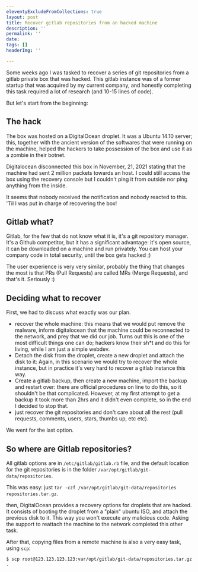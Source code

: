 ```yaml
---
eleventyExcludeFromCollections: true
layout: post
title: Recover gitlab repositories from an hacked machine
description: ''
permalink: ''
date: 
tags: []
headerImg: ''

---
```

Some weeks ago I was tasked to recover a series of git repositories from a gitlab private box that was hacked. This gitlab instance was of a former startup that was acquired by my current company, and honestly completing this task required a lot of research (and 10-15 lines of code).

But let's start from the beginning:

## The hack

The box was hosted on a DigitalOcean droplet. It was a Ubuntu 14.10 server; this, together with the ancient version of the softwares that were running on the machine, helped the hackers to take possession of the box and use it as a zombie in their botnet.

Digitalocean disconnected this box in November, 21, 2021 stating that the machine had sent 2 million packets towards an host. I could still access the box using the recovery console but I couldn't ping it from outside nor ping anything from the inside.

It seems that nobody received the notification and nobody reacted to this. 'Til I was put in charge of recovering the box!

## Gitlab what?

Gitlab, for the few that do not know what it is, it's a git repository manager. It's a Github competitor, but it has a significant advantage: it's open source, it can be downloaded on a machine and run privately. You can host your company code in total security, until the box gets hacked ;)

The user experience is very very similar, probably the thing that changes the most is that PRs (Pull Requests) are called MRs (Merge Requests), and that's it. Seriously :)

## Deciding what to recover

First, we had to discuss what exactly was our plan.

* recover the whole machine: this means that we would put remove the malware, inform digitalocean that the machine could be reconnected to the network, and prey that we did our job. Turns out this is one of the most difficult things one can do; hackers know their sh*t and do this for living, while I am just a simple webdev.
* Detach the disk from the droplet, create a new droplet and attach the disk to it: Again, in this scenario we would try to recover the whole instance, but in practice it's very hard to recover a gitlab instance this way.
* Create a gitlab backup, then create a new machine, import the backup and restart over: there are official procedures on line to do this, so it shouldn't be that complicated. However, at my first attempt to get a backup it took more than 2hrs and it didn't even complete, so in the end I decided to stop that.
* just recover the git repositories and don't care about all the rest (pull requests, comments, users, stars, thumbs up, etc etc).

We went for the last option.

## So where are Gitlab repositories?

All gitlab options are in `/etc/gitlab/gitlab.rb` file, and the default location for the git repositories is in the folder `/var/opt/gitlab/git-data/repositories`.

This was easy: just `tar -czf /var/opt/gitlab/git-data/repositories repositories.tar.gz`.

then, DigitalOcean provides a recovery options for droplets that are hacked. It consists of booting the droplet from a "plain" ubuntu ISO, and attach the previous disk to it. This way you won't execute any malicious code. Asking the support to reattach the machine to the network completed this other task. 

After that, copying files from a remote machine is also a very easy task, using `scp`: 

```shell
$ scp root@123.123.123.123:var/opt/gitlab/git-data/repositories.tar.gz .
```